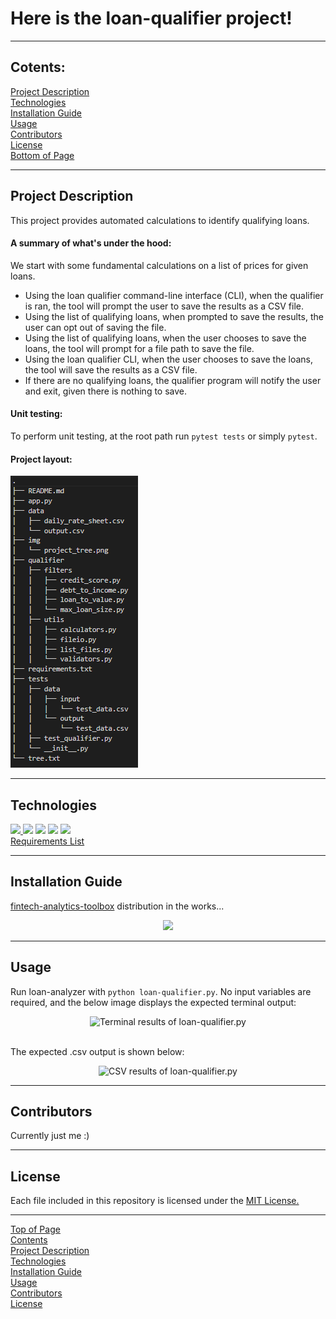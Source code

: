 # Here is the loan-qualifier project!<a id="Top-of-Page">
***
## <a id="Contents">Cotents:</a>
[Project Description](#Project-Description)<br>
[Technologies](#Technologies)<br>
[Installation Guide](#Installation-Guide)<br>
[Usage](#Usage)<br>
[Contributors](#Contributors)<br>
[License](#License)<br>
[Bottom of Page](#Bottom-of-Page)<br>
***
## Project Description<a id="Project-Description">
This project provides automated calculations to identify qualifying loans.

#### A summary of what's under the hood:
We start with some fundamental calculations on a list of prices for given loans.
 - Using the loan qualifier command-line interface (CLI), when the qualifier is ran, the tool will prompt the user to save the results as a CSV file.
 - Using the list of qualifying loans, when prompted to save the results, the user can opt out of saving the file.
 - Using the list of qualifying loans, when the user chooses to save the loans, the tool will prompt for a file path to save the file.
 - Using the loan qualifier CLI, when the user chooses to save the loans, the tool will save the results as a CSV file.
 - If there are no qualifying loans, the qualifier program will notify the user and exit, given there is nothing to save.

#### Unit testing:
To perform unit testing, at the root path run `pytest tests` or simply `pytest`.

#### Project layout:
<p><a href="tree.txt"><img src="img/project_tree.png" title="loan-qualifier project tree"></a></p>

***
## Technologies<a id="Technologies">
<a href="https://docs.python.org/release/3.7.10/"><img src="https://img.shields.io/badge/python-3.7.10%2B-green">
<a href="https://jupyter-notebook.readthedocs.io/en/stable/"><img src="https://img.shields.io/badge/jupyter--notebook-6.4.0-blue"></a>
<a href="https://github.com/google/python-fire"><img src="https://img.shields.io/badge/fire-0.4.0-red"></a>
<a href="https://github.com/tmbo/questionary"><img src="https://img.shields.io/badge/Questionary-1.9.0-red"></a>
<a href="https://docs.pytest.org/en/latest/"><img src="https://img.shields.io/badge/PyTest-0.0.0-orange"></a><br>
<a href="requirements.txt" title="requirements.txt">Requirements List</a>
***
## Installation Guide<a id="Installation-Guide">
<a href="https://github.com/jasonjgarcia24/fintech-analytics-toolbox">fintech-analytics-toolbox</a> distribution in the works...<br>
    
<center><img src="https://media.giphy.com/media/k7LxZAzC9V70s/giphy.gif" /></center>

***
## Usage<a id="Usage">
Run loan-analyzer with `python loan-qualifier.py`. No input variables are required, and the below image displays the expected terminal output:<br>
<center><img src="img/python_loan-qualifier.png" title="Terminal results of loan-qualifier.py" /></center><br>

The expected .csv output is shown below:<br>
<center><img src="img/loan-qualifier_output-csv.png" title="CSV results of loan-qualifier.py" /></center>

***
## Contributors<a id="Contributors">
Currently just me :)<br>
***
## License<a id="License">
Each file included in this repository is licensed under the <a href="https://github.com/jasonjgarcia24/fintech-analytics-toolbox/blob/main/LICENSE">MIT License.</a>
***
[Top of Page](#Top-of-Page)<br>
[Contents](#Contents)<br>
[Project Description](#Project-Description)<br>
[Technologies](#Technologies)<br>
[Installation Guide](#Installation-Guide)<br>
[Usage](#Usage)<br>
[Contributors](#Contributors)<br>
[License](#License)<br>
<a id="Bottom-of-Page"></a>